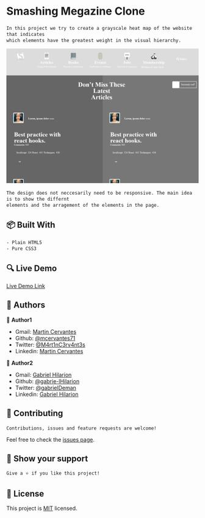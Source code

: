 # Smashing Megazine Clone

    In this project we try to create a grayscale heat map of the website that indicates
    which elements have the greatest weight in the visual hierarchy.

![screenshot](./screenshot.png)

    The design does not neccesarily need to be responsive. The main idea is to show the differnt
    elements and the arragement of the elements in the page.

## :package: Built With

    - Plain HTML5
    - Pure CSS3

## :mag: Live Demo

[Live Demo Link](https://mcervantes71.github.io/Smashing_Megazine_Clone/index.html)

## :busts_in_silhouette: Authors

👤 **Author1**

- Gmail: [Martin Cervantes](mailto:cervantes.martine@gmail.com)
- Github: [@mcervantes71](https://github.com/mcervantes71)
- Twitter: [@M4rt1nC3rv4nt3s](https://twitter.com/M4rt1nC3rv4nt3s)
- Linkedin: [Martin Cervantes](https://www.linkedin.com/in/cervantesmartin/)

👤 **Author2**

- Gmail: [Gabriel Hilarion](mailto:gabrielhilarion@gmail.com)
- Github: [@gabrie-lHilarion](https://github.com/gabrie-lHilarion)
- Twitter: [@gabrielDeman](https://twitter.com/gabrielDeman)
- Linkedin: [Gabriel Hilarion](https://www.linkedin.com/in/gabrielhilarion/)

## 🤝 Contributing

    Contributions, issues and feature requests are welcome!

Feel free to check the [issues page](../../issues).

## :star2: Show your support

    Give a ⭐️ if you like this project!

## 📝 License

This project is [MIT](lic.url) licensed.
